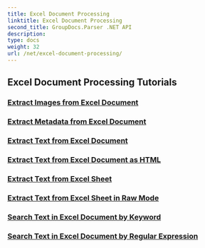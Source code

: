 ```yaml
---
title: Excel Document Processing
linktitle: Excel Document Processing
second_title: GroupDocs.Parser .NET API
description: 
type: docs
weight: 32
url: /net/excel-document-processing/
---
```


## Excel Document Processing Tutorials
### [Extract Images from Excel Document](./extract-images-from-excel-document/)
### [Extract Metadata from Excel Document](./extract-metadata-from-excel-document/)
### [Extract Text from Excel Document](./extract-text-from-excel-document/)
### [Extract Text from Excel Document as HTML](./extract-text-from-excel-document-as-html/)
### [Extract Text from Excel Sheet](./extract-text-from-excel-sheet/)
### [Extract Text from Excel Sheet in Raw Mode](./extract-text-from-excel-sheet-in-raw-mode/)
### [Search Text in Excel Document by Keyword](./search-text-in-excel-document-by-keyword/)
### [Search Text in Excel Document by Regular Expression](./search-text-in-excel-document-by-regular-expression/)